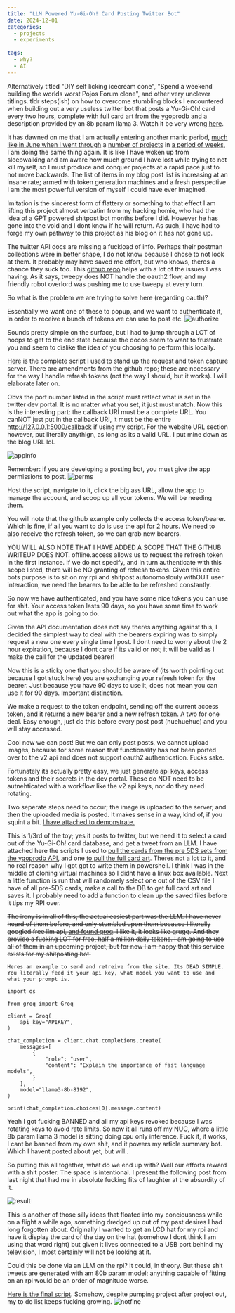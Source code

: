 ```yaml
---
title: "LLM Powered Yu-Gi-Oh! Card Posting Twitter Bot"
date: 2024-12-01
categories:
  - projects
  - experiments
  
tags:
  - why?
  - AI
---
```


Alternatively titled "DIY self licking icecream cone", "Spend a weekend building the worlds worst Pojos Forum clone", and other very unclever titlings. tldr steps(ish) on how to overcome stumbling blocks I encountered when building out a very useless twitter bot that posts a Yu-Gi-Oh! card every two hours, complete with full card art from the ygoprodb and a description provided by an 8b param llama 3. Watch it be very wrong [here](https://x.com/Yugioh_COTD).

It has dawned on me that I am actually entering another manic period, [much like in June when I went through](https://github.com/onecloudemoji/C.A.P.S.U.L.E.S./tree/main/Guarded%20Machines%20Still%20Accessible) a [number of projects](https://onecloudemoji.github.io/pentesting/simulating-cve-fuzzing/) in [a period of weeks](https://onecloudemoji.github.io/pentesting/music/vst-code-exec/), I am doing the same thing again. It is like I have woken up from sleepwalking and am aware how much ground I have lost while trying to not kill myself, so I must produce and conquer projects at a rapid pace just to not move backwards. The list of items in my blog post list is increasing at an insane rate; armed with token generation machines and a fresh perspective I am the most powerful version of myself I could have ever imagined.

Imitation is the sincerest form of flattery or something to that effect I am lifting this project almost verbatim from my hacking homie, who had the idea of a GPT powered shitpost bot months before I did. However he has gone into the void and I dont know if he will return. As such, I have had to forge my own pathway to this project as his blog on it has not gone up.

The twitter API docs are missing a fuckload of info. Perhaps their postman collections were in better shape, I do not know because I chose to not look at them. It probably may have saved me effort, but who knows, theres a chance they suck too. This [github repo](https://github.com/michael-stajer/twitter-oauth2-howto) helps with a lot of the issues I was having. As it says, tweepy does NOT handle the oauth2 flow, and my friendly robot overlord was pushing me to use tweepy at every turn.

So what is the problem we are trying to solve here (regarding oauth)?

Essentially we want one of these to popup, and we want to authenticate it, in order to receive a bunch of tokens we can use to post etc.
![authorize](/assets/images/twitterbot/authorize.png)

Sounds pretty simple on the surface, but I had to jump through a LOT of hoops to get to the end state because the docos seem to want to frustrate you and seem to dislike the idea of you choosing to perform this locally.

[Here](https://raw.githubusercontent.com/onecloudemoji/onecloudemoji.github.io/refs/heads/master/assets/images/twitterbot/authserver.py) is the complete script I used to stand up the request and token capture server. There are amendments from the github repo; these are necessary for the way I handle refresh tokens (not the way I should, but it works). I will elaborate later on.

Obvs the port number listed in the script must reflect what is set in the twitter dev portal. It is no matter what you set, it just must match. Now this is the interesting part: the callback URI must be a complete URL. You canNOT just put in the callback URI, it must be the entire http://127.0.0.1:5000/callback if using my script. For the website URL section however, put literally anythign, as long as its a valid URL. I put mine down as the blog URL lol.

![appinfo](/assets/images/twitterbot/appinfo.png)

Remember: if you are developing a posting bot, you must give the app permissions to post.
![perms](/assets/images/twitterbot/perms.png)

Host the script, navigate to it, click the big ass URL, allow the app to manage the account, and scoop up all your tokens. We will be needing them. 

You will note that the github example only collects the access token/bearer. Which is fine, if all you want to do is use the api for 2 hours. We need to also receive the refresh token, so we can grab new bearers.

YOU WILL ALSO NOTE THAT I HAVE ADDED A SCOPE THAT THE GITHUB WRITEUP DOES NOT. offline.access allows us to request the refresh token in the first instance. If we do not specify, and in turn authenticate with this scope listed, there will be NO granting of refresh tokens. Given this entire bots purpose is to sit on my rpi and shitpost autonomoslouly withOUT user interaction, we need the bearers to be able to be refreshed constantly.

So now we have authenticated, and you have some nice tokens you can use for shit. Your access token lasts 90 days, so you have some time to work out what the app is going to do. 

Given the API documentation does not say theres anything against this, I decided the simplest way to deal with the bearers expiring was to simply request a new one every single time I post. I dont need to worry about the 2 hour expiration, because I dont care if its valid or not; it will be valid as I make the call for the updated bearer!

Now this is a sticky one that you should be aware of (its worth pointing out because I got stuck here) you are exchanging your refresh token for the bearer. Just because you have 90 days to use it, does not mean you can use it for 90 days. Important distinction. 

We make a request to the token endpoint, sending off the current access token, and it returns a new bearer and a new refresh token. A two for one deal. Easy enough, just do this before every post post (huehuehue) and you will stay accessed.

Cool now we can post! But we can only post posts, we cannot upload images, because for some reason that functionality has not been ported over to the v2 api and does not support oauth2 authentication. Fucks sake. 

Fortunately its actually pretty easy, we just generate api keys, access tokens and their secrets in the dev portal. These do NOT need to be autnehticated with a workflow like the v2 api keys, nor do they need rotating. 

Two seperate steps need to occur; the image is uploaded to the server, and then the uploaded media is posted. It makes sense in a way, kind of, if you squint a bit. [I have attached to demonstrate.](https://raw.githubusercontent.com/onecloudemoji/onecloudemoji.github.io/refs/heads/master/assets/images/twitterbot/image_post.py)

This is 1/3rd of the toy; yes it posts to twitter, but we need it to select a card out of the Yu-Gi-Oh! card database, and get a tweet from an LLM. I have attached here the scripts I used to [pull the cards from the pre 5DS sets from the ygoprodb API](https://raw.githubusercontent.com/onecloudemoji/onecloudemoji.github.io/refs/heads/master/assets/images/twitterbot/get_cards_into_csv.ps1), and one [to pull the full card art](https://raw.githubusercontent.com/onecloudemoji/onecloudemoji.github.io/refs/heads/master/assets/images/twitterbot/get_random_card_from_csv.ps1). Theres not a lot to it, and no real reason why I got gpt to write them in powershell. I think I was in the middle of cloning virtual machines so I didnt have a linux box available. Next a little function is run that will randomely select one out of the CSV file I have of all pre-5DS cards, make a call to the DB to get full card art and saves it. I probably need to add a function to clean up the saved files before it tips my RPI over.

~~The irony is in all of this, the actual easiest part was the LLM. I have never heard of them before, and only stumbled upon them because I literally googled free llm api, [and found groq](https://groq.com/). I like it, it looks like grugq. And they provide a fucking LOT for free, half a million daily tokens. I am going to use all of them in an upcoming project, but for now I am happy that this service exists for my shitposting bot.~~

``Heres an example to send and retreive from the site. Its DEAD SIMPLE. You literally feed it your api key, what model you want to use and what your prompt is.``
````
import os

from groq import Groq

client = Groq(
    api_key="APIKEY",
)

chat_completion = client.chat.completions.create(
    messages=[
        {
            "role": "user",
            "content": "Explain the importance of fast language models",
        }
    ],
    model="llama3-8b-8192",
)

print(chat_completion.choices[0].message.content)
````

Yeah I got fucking BANNED and all my api keys revoked because I was rotating keys to avoid rate limits. So now it all runs off my NUC, where a little 8b param llama 3 model is sitting doing cpu only inference. Fuck it, it works, I cant be banned from my own shit, and it powers my article summary bot. Which I havent posted about yet, but will..

So putting this all together, what do we end up with? Well our efforts reward with a shit poster. The space is intentional. I present the following post from last night that had me in absolute fucking fits of laughter at the absurdity of it.

![result](/assets/images/twitterbot/result.jpg)

This is another of those silly ideas that floated into my conciousness while on a flight a while ago, something dredged up out of my past desires I had long forgotten about. Originally I wanted to get an LCD hat for my rpi and have it display the card of the day on the hat (somehow I dont think I am using that word right) but given it lives connected to a USB port behind my television, I most certainly will not be looking at it.

Could this be done via an LLM on the rpi? It could, in theory. But these shit tweets are generated with am 80b param model; anything capable of fitting on an rpi would be an order of magnitude worse.

[Here is the final script](https://raw.githubusercontent.com/onecloudemoji/onecloudemoji.github.io/refs/heads/master/assets/images/twitterbot/final.py). Somehow, despite pumping project after project out, my to do list keeps fucking growing. 
![notfine](/assets/images/twitterbot/notfine.jpg)
